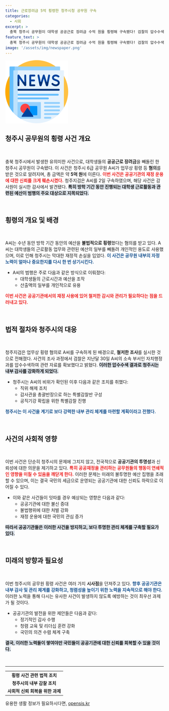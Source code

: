 ```yaml
---
title: 근로장려금 5억 횡령한 청주시청 공무원 구속
categories:
  - 사회
excerpt: >
  충북 청주시 공무원이 대학생 공공근로 장려금 수억 원을 횡령해 구속됐다! 검찰의 압수수색 속에 드러난 이 shocking 사건, 청주시는 공직 기강 확립에 나서고 있다. 클릭해서 더 알아보세요!
feature_text: >
  충북 청주시 공무원이 대학생 공공근로 장려금 수억 원을 횡령해 구속됐다! 검찰의 압수수색 속에 드러난 이 shocking 사건, 청주시는 공직 기강 확립에 나서고 있다. 클릭해서 더 알아보세요!
image: '/assets/img/newspaper.png'
---
```


<p><img src="/assets/img/newspaper.png" alt="kimp 속보" /></p>

<h2 data-ke-size="size26">청주시 공무원의 횡령 사건 개요</h2>

<p data-ke-size="size16">&nbsp;</p>

<p>충북 청주시에서 발생한 유의미한 사건으로, 대학생들의 <b>공공근로 장려금</b>을 빼돌린 한 청주시 공무원이 구속됐다. 이 사건은 청주시 6급 공무원 A씨가 업무상 횡령 등 <b>혐의</b>를 받은 것으로 알려지며, 총 금액은 약 <b>5억 원</b>에 이른다. <b><span style="color: #ee2323;">이번 사건은 공공기관의 재정 운용에 대한 신뢰를 크게 훼손시켰다.</span></b> 청주지검은 A씨를 2일 구속하였으며, 해당 사건은 감사원이 실시한 감사에서 발견됐다. <b><span style="background-color: #21538527;">특히 방학 기간 동안 진행되는 대학생 근로활동과 관련된 예산이 범행의 주요 대상으로 지목되었다.</span></b>
<br></p>

<p data-ke-size="size16">&nbsp;</p>

<h2 data-ke-size="size26">횡령의 개요 및 배경</h2>

<p data-ke-size="size16">&nbsp;</p>

<p>A씨는 수년 동안 방학 기간 동안의 예산을 <b>불법적으로 횡령</b>했다는 혐의를 받고 있다. A씨는 대학생들의 근로활동 업무와 관련된 예산의 일부를 빼돌려 개인적인 용도로 사용했으며, 이로 인해 청주시는 막대한 재정적 손실을 입었다. <b><span style="color: #1a5490;">이 사건은 공무원 내부의 자정 노력이 얼마나 중요한지를 다시 한 번 상기시킨다.</span></b></p>

<ul>
<li>A씨의 범행은 주로 다음과 같은 방식으로 이뤄졌다:
<ul>
  <li>대학생들의 근로시간과 예산을 조작</li>
  <li>산출액의 일부를 개인적으로 유용</li>
</ul></li>
</ul>

<p><b><span style="color: #ee2323;">이번 사건은 공공기관에서의 재정 사용에 있어 철저한 감시와 관리가 필요하다는 점을 드러내고 있다.</span></b></p>

<p data-ke-size="size16">&nbsp;</p>

<h2 data-ke-size="size26">법적 절차와 청주시의 대응</h2>

<p data-ke-size="size16">&nbsp;</p>

<p>청주지검은 업무상 횡령 혐의로 A씨를 구속하게 된 배경으로, <b>철저한 조사</b>를 실시한 것으로 전해졌다. 사건의 조사 과정에서 검찰은 지난달 30일 A씨의 소속 부서인 자치행정과를 압수수색하여 관련 자료를 확보했다고 밝혔다. <b><span style="background-color: #21538527;">이러한 압수수색 결과로 청주시는 내부 감사를 강화하게 되었다.</span></b></p>

<ul>
<li>청주시는 A씨의 비위가 확인된 이후 다음과 같은 조치를 취했다:
<ul>
  <li>직위 해제 조치</li>
  <li>감사관을 총괄반장으로 하는 특별감찰반 구성</li>
  <li>공직기강 확립을 위한 특별감찰 진행</li>
</ul></li>
</ul>

<p><b><span style="color: #1a5490;">청주시는 이 사건을 계기로 보다 강력한 내부 관리 체계를 마련할 계획이라고 전했다.</span></b></p>

<p data-ke-size="size16">&nbsp;</p>

<h2 data-ke-size="size26">사건의 사회적 영향</h2>

<p data-ke-size="size16">&nbsp;</p>

<p>이번 사건은 단순히 청주시의 문제에 그치지 않고, 전국적으로 <b>공공기관의 투명성</b>과 신뢰성에 대한 의문을 제기하고 있다. <b><span style="color: #ee2323;">특히 공공재정을 관리하는 공무원들의 행동이 연쇄적인 영향을 미칠 수 있음을 깨닫게 한다.</span></b> 이러한 문제는 미래의 불투명한 예산 집행을 초래할 수 있으며, 이는 결국 국민의 세금으로 운영되는 공공기관에 대한 신뢰도 하락으로 이어질 수 있다.</p>

<ul>
<li>이와 같은 사건들이 잇따를 경우 예상되는 영향은 다음과 같다:
<ul>
  <li>공공기관에 대한 불신 증대</li>
  <li>불법행위에 대한 처벌 강화</li>
  <li>재정 운용에 대한 국민의 관심 증가</li>
</ul></li>
</ul>

<p><b><span style="background-color: #21538527;">따라서 공공기관들은 이러한 사건을 방지하고, 보다 투명한 관리 체계를 구축할 필요가 있다.</span></b></p>

<p data-ke-size="size16">&nbsp;</p>

<h2 data-ke-size="size26">미래의 방향과 필요성</h2>

<p data-ke-size="size16">&nbsp;</p>

<p>이번 청주시의 공무원 횡령 사건은 여러 가지 <b>시사점</b>을 던져주고 있다. <b><span style="color: #1a5490;">향후 공공기관은 내부 감사 및 관리 체계를 강화하고, 청렴성을 높이기 위한 노력을 지속적으로 해야 한다.</span></b> 이러한 노력을 통해 다시는 유사한 사건이 발생하지 않도록 예방하는 것이 최우선 과제가 될 것이다.</p>

<ul>
<li>공공기관의 발전을 위한 제안들은 다음과 같다:
<ul>
  <li>정기적인 감사 수행</li>
  <li>청렴 교육 및 리더십 훈련 강화</li>
  <li>국민의 의견 수렴 체계 구축</li>
</ul></li>
</ul>

<p><b><span style="background-color: #21538527;">결국, 이러한 노력들이 쌓여야만 국민들이 공공기관에 대한 신뢰를 회복할 수 있을 것이다.</span></b></p>

<p data-ke-size="size16">&nbsp;</p>

<hr />

<table>
    <tr>
        <td style="text-align: center; height: 17px;">
            <b>횡령 사건 관련 법적 조치</b>
        </td>
    </tr>
    <tr>
        <td style="text-align: center; height: 17px;">
            <b>청주시의 내부 감찰 조치</b>
        </td>
    </tr>
    <tr>
        <td style="text-align: center; height: 17px;">
            <b>사회적 신뢰 회복을 위한 과제</b>
        </td>
    </tr>
</table>
유용한 생활 정보가 필요하시다면, <a href="https://opensis.kr" rel="dofollow">opensis.kr</a>


